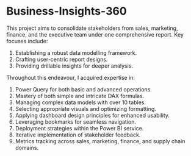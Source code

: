 # Business-Insights-360
This project aims to consolidate stakeholders from sales, marketing, finance, and the executive team under one comprehensive report. Key focuses include:

1. Establishing a robust data modelling framework.
2. Crafting user-centric report designs.
3. Providing drillable insights for deeper analysis.

Throughout this endeavour, I acquired expertise in:
1. Power Query for both basic and advanced operations.
2. Mastery of both simple and intricate DAX formulas.
3. Managing complex data models with over 10 tables.
4. Selecting appropriate visuals and optimizing formatting.
5. Applying dashboard design principles for enhanced usability.
6. Leveraging bookmarks for seamless navigation.
7. Deployment strategies within the Power BI service.
8. Iterative implementation of stakeholder feedback.
9. Metrics tracking across sales, marketing, finance, and supply chain domains.
